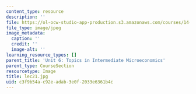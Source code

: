 ```yaml
---
content_type: resource
description: ''
file: https://ol-ocw-studio-app-production.s3.amazonaws.com/courses/14-01sc-principles-of-microeconomics-fall-2011/c3f9b54ac92eadab3e0f2033e6361b4c_lec21.jpg
file_type: image/jpeg
image_metadata:
  caption: ''
  credit: ''
  image-alt: ''
learning_resource_types: []
parent_title: 'Unit 6: Topics in Intermediate Microeconomics'
parent_type: CourseSection
resourcetype: Image
title: lec21.jpg
uid: c3f9b54a-c92e-adab-3e0f-2033e6361b4c
---
```

